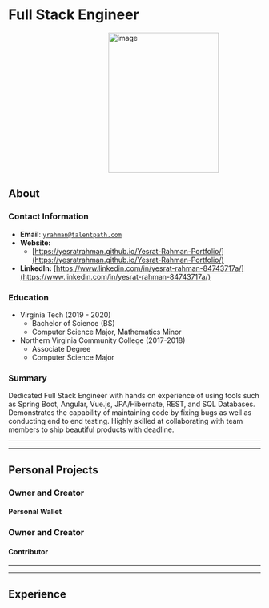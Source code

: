 <link rel="stylesheet" type="text/css" media="all" href="./style.css" />


# Full Stack Engineer

<img src="https://user-images.githubusercontent.com/49998106/113920516-e06aca80-97b2-11eb-9250-dee377baf2b3.png" alt="image" style="max-width: 100%;
    width: 220px;
    height: 280px;
    margin-left: 200px;  ">

## About

### Contact Information
* **Email**: <a href="mailto:yrahman@talentpath.com">`yrahman@talentpath.com`</a>
* **Website:**
    * [https://yesratrahman.github.io/Yesrat-Rahman-Portfolio/](https://yesratrahman.github.io/Yesrat-Rahman-Portfolio/)
* **LinkedIn:** [https://www.linkedin.com/in/yesrat-rahman-84743717a/](https://www.linkedin.com/in/yesrat-rahman-84743717a/)

### Education
* Virginia Tech (2019 - 2020)
   * Bachelor of Science (BS)
   * Computer Science Major, Mathematics Minor
* Northern Virginia Community College (2017-2018) 
   * Associate Degree 
   * Computer Science Major

### Summary
Dedicated Full Stack Engineer with hands on experience of using tools such as Spring Boot, Angular, Vue.js, JPA/Hibernate, REST, and SQL Databases. Demonstrates the capability of maintaining code by fixing bugs as well as conducting end to end testing. Highly skilled at collaborating with team members to ship beautiful products with deadline.

<hr><hr>

## Personal Projects
### Owner and Creator
#### Personal Wallet

### Owner and Creator
#### Contributor


<hr><hr>

## Experience 
